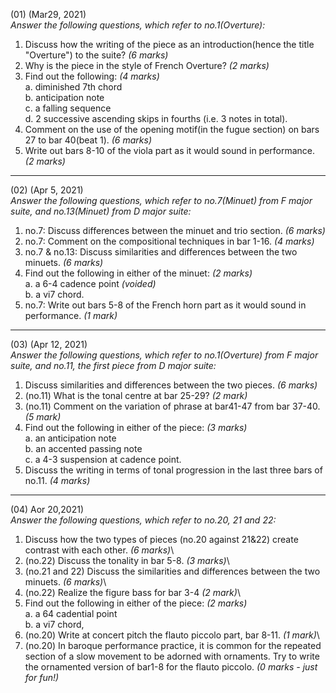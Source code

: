 (01) (Mar29, 2021)\
_Answer the following questions, which refer to no.1(Overture):_

1. Discuss how the writing of the piece as an introduction(hence the title "Overture") to the suite? _(6 marks)_
2. Why is the piece in the style of French Overture? _(2 marks)_
3. Find out the following: _(4 marks)_\
    a. diminished 7th chord\
    b. anticipation note\
    c. a falling sequence\
    d. 2 successive ascending skips in fourths (i.e. 3 notes in total).
4. Comment on the use of the opening motif(in the fugue section) on bars 27 to bar 40(beat 1). _(6 marks)_
5. Write out bars 8-10 of the viola part as it would sound in performance. _(2 marks)_

------------------------------------------------------------------------------------------
(02) (Apr 5, 2021)\
_Answer the following questions, which refer to no.7(Minuet) from F major suite, and no.13(Minuet) from D major suite:_

1. no.7: Discuss differences between the minuet and trio section. _(6 marks)_
2. no.7: Comment on the compositional techniques in bar 1-16. _(4 marks)_
3. no.7 & no.13: Discuss similarities and differences between the two minuets. _(6 marks)_
4. Find out the following in either of the minuet: _(2 marks)_\
    a. a 6-4 cadence point _(voided)_\
    b. a vi7 chord.
5. no.7: Write out bars 5-8 of the French horn part as it would sound in performance. _(1 mark)_
------------------------------------------------------------------------------------------
(03) (Apr 12, 2021)\
_Answer the following questions, which refer to no.1(Overture) from F major suite, and no.11, the first piece from D major suite:_

1. Discuss similarities and differences between the two pieces. _(6 marks)_
2. (no.11) What is the tonal centre at bar 25-29? _(2 mark)_
3. (no.11) Comment on the variation of phrase at bar41-47 from bar 37-40. _(5 mark)_
4. Find out the following in either of the piece: _(3 marks)_\
    a. an anticipation note\
    b. an accented passing note\
    c. a 4-3 suspension at cadence point.
5. Discuss the writing in terms of tonal progression in the last three bars of no.11. _(4 marks)_
------------------------------------------------------------------------------------------
(04) Aor 20,2021)\
_Answer the following questions, which refer to no.20, 21 and 22:_
1. Discuss how the two types of pieces (no.20 against 21&22) create contrast with each other. _(6 marks)_\
2. (no.22) Discuss the tonality in bar 5-8. _(3 marks)_\
3. (no.21 and 22) Discuss the similarities and differences between the two minuets. _(6 marks)_\
4. (no.22) Realize the figure bass for bar 3-4 _(2 mark)_\
5. Find out the following in either of the piece: _(2 marks)_\
    a. a 64 cadential point\
    b. a vi7 chord,
6. (no.20) Write at concert pitch the flauto piccolo part, bar 8-11. _(1 mark)_\
7. (no.20) In baroque performance practice, it is common for the repeated section of a slow movement to be adorned with ornaments. Try to write the ornamented version of bar1-8 for the flauto piccolo. _(0 marks - just for fun!)_
